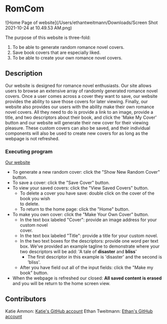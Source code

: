 # RomCom
![Home Page of website](/Users/ethantweitmann/Downloads/Screen Shot 2021-10-24 at 10.49.53 AM.png)

The purpose of this website is three-fold:
1. To be able to generate random romance novel covers.
2. Save book covers that are especially liked.
3. To be able to create your own romance novel covers.

## Description

Our website is designed for romance novel enthusiasts. Our site allows users to browse an extensive array of randomly generated romance novel covers. Once a user comes across a cover they want to save, our website provides the ability to save those covers for later viewing. Finally, our website also provides our users with the ability make their own romance novel covers. All they need to do is provide a link to an image, provide a title, and two descriptors about their book, and click the 'Make My Cover' button and our website will generate their new cover for their viewing pleasure. These custom covers can also be saved, and their individual components will also be used to create new covers for as long as the webpage is not refreshed.

### Executing program
[Our website](https://kammon10.github.io/romcom/)

* To generate a new random cover: click the "Show New Random Cover" button.
* To save a cover: click the "Save Cover" button.
* To view your saved covers: click the "View Saved Covers" button.
  - To delete a cover you have save: double click on the cover of the book you wish  
    to delete.
  - To return to the home page: click the "Home" button.
* To make you own cover: click the "Make Your Own Cover" button.
  - In the text box labeled "Cover": provide an image address for your custom novel  
    cover.
  - In the text box labeled "Title": provide a title for your custom novel.
  - In the two text boxes for the descriptors: provide one word per text box. We've provided an example tagline to demonstrate where your two descriptors will be add: 'A tale of **disaster** and **bliss**'
    - The first descriptor in this example is 'disaster' and the second is 'bliss'.
  - After you have field out all of the input fields: click the "Make my book"
    button.
* When the webpage is refreshed our closed: **All saved content is erased** and you
  will be return to the home screen view.

## Contributors
Katie Ammon: [Katie's GitHub account](https://github.com/kammon10)
Ethan Tweitmann: [Ethan's GitHub account](https://github.com/ectweitmann)
